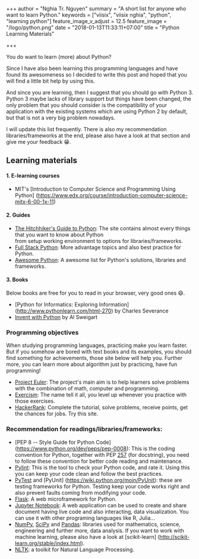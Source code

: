 +++
author = "Nghia Tr. Nguyen"
summary = "A short list for anyone who want to learn Python."
keywords = ["viisix", "viisix nghia", "python", "learning python"]
feature_image_v_adjust = 12.5
feature_image = "/logo/python.png"
date = "2018-01-13T11:33:11+07:00"
title = "Python Learning Materials" 

+++

You do want to learn (more) about Python? 

Since I have also been learning this programming languages and have found its 
awesomeness so I decided to write this post and hoped that you will find a 
little bit help by using this.

And since you are learning, then I suggest that you should go with Python 3. 
Python 3 maybe lacks of library support but things have been changed, the only 
problem that you should consider is the compatibility of your application with 
the existing systems which are using Python 2 by default, but that is not a 
very big problem nowadays.

I will update this list frequently. There is also my recommendation 
libraries/frameworks at the end, please also have a look at that section and
give me your feedback :grin:.

## Learning materials

#### 1. E-learning courses

- MIT's [Introduction to Computer Science and Programming Using Python]
  (https://www.edx.org/course/introduction-computer-science-mitx-6-00-1x-11)

#### 2. Guides

- [The Hitchhiker's Guide to Python](http://docs.python-guide.org/en/latest):
  The site contains almost every things that you want to know about Python  
  from setup working environment to options for libraries/frameworks.
- [Full Stack Python](https://www.fullstackpython.com):
  More advantage topics and also best practice for Python.
- [Awesome Python](https://github.com/vinta/awesome-python):
  A awesome list for Python's solutions, libraries and frameworks.

#### 3. Books

Below books are free for you to read in your browser, very good ones :smile:.

- [Python for Informatics: Exploring Information]
  (http://www.pythonlearn.com/html-270) by Charles Severance
- [Invent with Python](http://inventwithpython.com/chapters) by Al Sweigart

### Programming objectives

When studying programming languages, practicing make you learn faster. But if 
you somehow are bored with text books and its examples, you should find 
something for achievements, those site below will help you. Further more,
you can learn more about algorithm just by practicing, have fun programming!

- [Project Euler](https://projecteuler.net): The project's main aim is to help 
  learners solve problems with the combination of math, computer and programming.
- [Exercism](http://exercism.io): The name tell it all, you level up whenever
  you practice with those exercises.
- [HackerRank](https://www.hackerrank.com): Complete the tutorial, solve 
  problems, receive points, get the chances for jobs. Try this site.

### Recommendation for readings/libraries/frameworks:

- [PEP 8 -- Style Guide for Python Code]
  (https://www.python.org/dev/peps/pep-0008): This is the coding convention for
  Python, together with PEP [257](https://www.python.org/dev/peps/pep-0257) 
  (for docstring), you need to follow these 
  convention for better code reading and maintenance.
- [Pylint](https://www.pylint.org): This is the tool to check your Python code, 
  and rate it. Using this you can keep your code clean and follow the best 
  practices.
- [PyTest](https://docs.pytest.org/en/latest) and [PyUnit]
  (https://wiki.python.org/moin/PyUnit): these are testing frameworks for 
  Python. Testing keep your code works right and also prevent faults coming 
  from modifying your code.
- [Flask](http://flask.pocoo.org): A web microframework for Python.
- [Jupyter Notebook](https://jupyter.org): A web application can be used to
  create and share document having live code and also interacting, data 
  visualization. You can use it with other programing languages like R, 
  Julia...
- [NumPy](http://www.numpy.org), [SciPy](https://www.scipy.org) and 
  [Pandas](http://pandas.pydata.org): libraries used for mathematics, science,
  engineering and further more, data analysis. If you want to work with 
  machine learning, please also have a look at [scikit-learn]
  (http://scikit-learn.org/stable/index.html). 
- [NLTK](http://www.nltk.org): a toolkit for Natural Language Processing.
